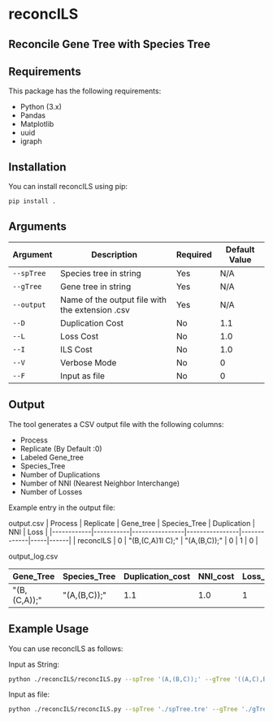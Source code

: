 # reconcILS

## Reconcile Gene Tree with Species Tree

## Requirements
This package has the following requirements:

- Python (3.x)
- Pandas
- Matplotlib
- uuid
- igraph





## Installation

You can install reconcILS using pip:

```bash
pip install .
```

## Arguments 
| Argument       | Description                                       | Required | Default Value |
| -------------- | ---------------------------------                 | -------- | ------------- |
| `--spTree`     | Species tree in string                           | Yes      | N/A           |
| `--gTree`      | Gene tree in string                              | Yes      | N/A           |
| `--output`     | Name of the output file with the extension .csv | Yes      | N/A           |
| `--D`          | Duplication Cost                                 | No       | 1.1           |
| `--L`          | Loss Cost                                       | No       | 1.0           |
| `--I`          | ILS Cost                                        | No       | 1.0           |
| `--V`          | Verbose Mode                                    | No       | 0             |
| `--F`          | Input as file                                   | No       | 0            |

## Output

The tool generates a CSV output file with the following columns:

- Process
- Replicate (By Default :0)
- Labeled Gene_tree
- Species_Tree
- Number of Duplications
- Number of NNI (Nearest Neighbor Interchange)
- Number of Losses

Example entry in the output file:

output.csv
| Process    | Replicate | Gene_tree      | Species_Tree   | Duplication | NNI | Loss |
|------------|-----------|----------------|----------------|-------------|-----|------|
| reconcILS  | 0         | "(B,(C,A)1I  C);" | "(A,(B,C));"   | 0           | 1   | 0    |

output_log.csv

| Gene_Tree     | Species_Tree  | Duplication_cost | NNI_cost | Loss_cost |
|-------------- | ------------- | ---------------- | --------  | --------- |
| "(B,(C,A));"  | "(A,(B,C));" | 1.1              | 1.0     | 1         |



## Example Usage

You can use reconcILS as follows:

Input as String:
```bash
python ./reconcILS/reconcILS.py --spTree '(A,(B,C));' --gTree '((A,C),B);' --output 'result.csv'
```

Input as file:
```bash
python ./reconcILS/reconcILS.py --spTree './spTree.tre' --gTree './gTree/tre' --output 'result.csv' --F 1
```

